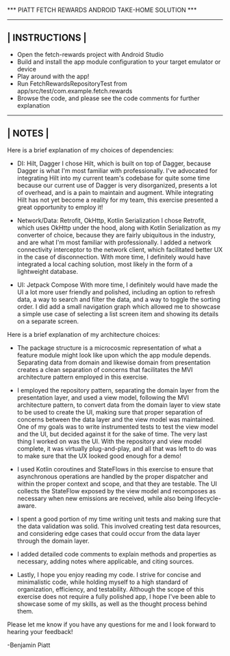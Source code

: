 *** PIATT FETCH REWARDS ANDROID TAKE-HOME SOLUTION ***

----------------
| INSTRUCTIONS |
----------------
* Open the fetch-rewards project with Android Studio
* Build and install the app module configuration to your target emulator or device
* Play around with the app!
* Run FetchRewardsRepositoryTest from app/src/test/com.example.fetch.rewards
* Browse the code, and please see the code comments for further explanation

---------
| NOTES |
---------
Here is a brief explanation of my choices of dependencies:

- DI: Hilt, Dagger
  I chose Hilt, which is built on top of Dagger, because Dagger is what I'm most familiar with professionally.
  I've advocated for integrating Hilt into my current team's codebase for quite some time because
  our current use of Dagger is very disorganized, presents a lot of overhead, and is a pain to maintain and augment.
  While integrating Hilt has not yet become a reality for my team, this exercise presented a great opportunity to employ it!

- Network/Data: Retrofit, OkHttp, Kotlin Serialization
  I chose Retrofit, which uses OkHttp under the hood, along with Kotlin Serialization as my converter of choice,
  because they are fairly ubiquitous in the industry, and are what I'm most familiar with professionally.
  I added a network connectivity interceptor to the network client, which facilitated better UX in the case of disconnection.
  With more time, I definitely would have integrated a local caching solution, most likely in the form of a lightweight database.

- UI: Jetpack Compose
  With more time, I definitely would have made the UI a lot more user friendly and polished, including an option to refresh data,
  a way to search and filter the data, and a way to toggle the sorting order. I did add a small navigation graph
  which allowed me to showcase a simple use case of selecting a list screen item and showing its details on a separate screen.

Here is a brief explanation of my architecture choices:

- The package structure is a microcosmic representation of what a feature module might look like upon which the app module depends.
  Separating data from domain and likewise domain from presentation creates a clean separation of concerns that facilitates
  the MVI architecture pattern employed in this exercise.

- I employed the repository pattern, separating the domain layer from the presentation layer, and used a view model,
  following the MVI architecture pattern, to convert data from the domain layer to view state to be used to create the UI,
  making sure that proper separation of concerns between the data layer and the view model was maintained.
  One of my goals was to write instrumented tests to test the view model and the UI, but decided against it for the sake of time.
  The very last thing I worked on was the UI. With the repository and view model complete, it was virtually plug-and-play,
  and all that was left to do was to make sure that the UX looked good enough for a demo!

- I used Kotlin coroutines and StateFlows in this exercise to ensure that asynchronous operations are handled by the proper dispatcher
  and within the proper context and scope, and that they are testable. The UI collects the StateFlow exposed by the view model
  and recomposes as necessary when new emissions are received, while also being lifecycle-aware.

- I spent a good portion of my time writing unit tests and making sure that the data validation was solid. 
  This involved creating test data resources, and considering edge cases that could occur from the data layer through the domain layer.

- I added detailed code comments to explain methods and properties as necessary, adding notes where applicable, and citing sources.

- Lastly, I hope you enjoy reading my code. I strive for concise and minimalistic code,
  while holding myself to a high standard of organization, efficiency, and testability.
  Although the scope of this exercise does not require a fully polished app,
  I hope I've been able to showcase some of my skills, as well as the thought process behind them.

Please let me know if you have any questions for me and I look forward to hearing your feedback!

-Benjamin Piatt
